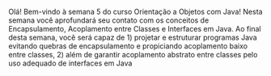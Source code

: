 Olá! Bem-vindo à semana 5 do curso Orientação a Objetos com Java! Nesta semana você aprofundará seu contato com os conceitos de Encapsulamento, Acoplamento entre Classes e Interfaces em Java. Ao final desta semana, você será capaz de 1) projetar e estruturar programas Java evitando quebras de encapsulamento e propiciando acoplamento baixo entre classes, 2) além de garantir acoplamento abstrato entre classes pelo uso adequado de interfaces em Java


